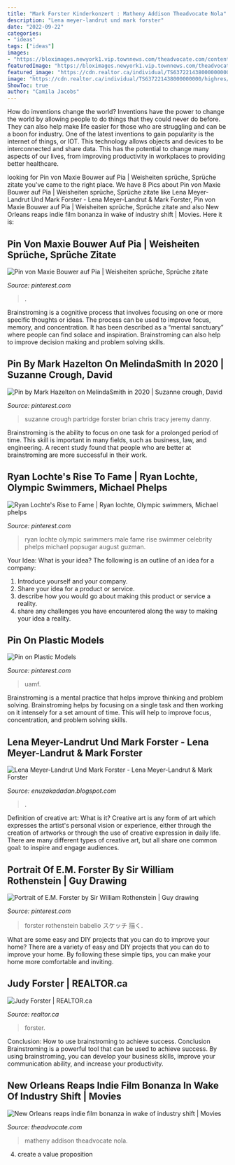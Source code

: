 ```yaml
---
title: "Mark Forster Kinderkonzert : Matheny Addison Theadvocate Nola"
description: "Lena meyer-landrut und mark forster"
date: "2022-09-22"
categories:
- "ideas"
tags: ["ideas"]
images:
- "https://bloximages.newyork1.vip.townnews.com/theadvocate.com/content/tncms/assets/v3/editorial/8/02/802051e2-6bea-11e7-b2db-1f82877e7e81/596e59596843e.image.jpg?resize=1200%2C643"
featuredImage: "https://bloximages.newyork1.vip.townnews.com/theadvocate.com/content/tncms/assets/v3/editorial/8/02/802051e2-6bea-11e7-b2db-1f82877e7e81/596e59596843e.image.jpg?resize=1200%2C643"
featured_image: "https://cdn.realtor.ca/individual/TS637221438000000000/highres/1086365.jpg"
image: "https://cdn.realtor.ca/individual/TS637221438000000000/highres/1086365.jpg"
ShowToc: true
author: "Camila Jacobs"
---
```



How do inventions change the world?
Inventions have the power to change the world by allowing people to do things that they could never do before. They can also help make life easier for those who are struggling and can be a boon for industry. One of the latest inventions to gain popularity is the internet of things, or IOT. This technology allows objects and devices to be interconnected and share data. This has the potential to change many aspects of our lives, from improving productivity in workplaces to providing better healthcare.

	

		
looking for Pin von Maxie Bouwer auf Pia | Weisheiten sprüche, Sprüche zitate you've came to the right place. We have 8 Pics about Pin von Maxie Bouwer auf Pia | Weisheiten sprüche, Sprüche zitate like Lena Meyer-Landrut Und Mark Forster - Lena Meyer-Landrut &amp; Mark Forster, Pin von Maxie Bouwer auf Pia | Weisheiten sprüche, Sprüche zitate and also New Orleans reaps indie film bonanza in wake of industry shift | Movies. Here it is:
		
    
## Pin Von Maxie Bouwer Auf Pia | Weisheiten Sprüche, Sprüche Zitate

<img loading=lazy src="https://i.pinimg.com/originals/01/57/2a/01572a92a2e3cd4594c28526a42227a1.jpg" onerror="this.onerror=null;this.src='https://tse2.mm.bing.net/th?id=OIP.JppCyBB-irS1GkZeE2QOWAHaKh&amp;pid=15.1';" alt="Pin von Maxie Bouwer auf Pia | Weisheiten sprüche, Sprüche zitate">

_Source: pinterest.com_

>. 

	

Brainstroming is a cognitive process that involves focusing on one or more specific thoughts or ideas. The process can be used to improve focus, memory, and concentration. It has been described as a “mental sanctuary” where people can find solace and inspiration. Brainstroming can also help to improve decision making and problem solving skills.

    
## Pin By Mark Hazelton On MelindaSmith In 2020 | Suzanne Crough, David

<img loading=lazy src="https://i.pinimg.com/originals/ee/99/c6/ee99c675e86a8b2820e3b1d211f42567.jpg" onerror="this.onerror=null;this.src='https://tse2.mm.bing.net/th?id=OIP.jY9npoSjX0-S5gVNpBvoGQHaFo&amp;pid=15.1';" alt="Pin by Mark Hazelton on MelindaSmith in 2020 | Suzanne crough, David">

_Source: pinterest.com_

>suzanne crough partridge forster brian chris tracy jeremy danny. 

	

Brainstroming is the ability to focus on one task for a prolonged period of time. This skill is important in many fields, such as business, law, and engineering. A recent study found that people who are better at brainstroming are more successful in their work.

    
## Ryan Lochte&#039;s Rise To Fame | Ryan Lochte, Olympic Swimmers, Michael Phelps

<img loading=lazy src="https://i.pinimg.com/736x/f6/b3/ac/f6b3ac18082ed5f2ae27634618540cec--olympic-swimmers-male-swimmers.jpg" onerror="this.onerror=null;this.src='https://tse1.mm.bing.net/th?id=OIP.fhVzq-h3eQf41vWH44BBTwHaKA&amp;pid=15.1';" alt="Ryan Lochte&#039;s Rise to Fame | Ryan lochte, Olympic swimmers, Michael phelps">

_Source: pinterest.com_

>ryan lochte olympic swimmers male fame rise swimmer celebrity phelps michael popsugar august guzman. 

	

Your Idea: What is your idea?
The following is an outline of an idea for a company:
1. Introduce yourself and your company.
2. Share your idea for a product or service.
3. describe how you would go about making this product or service a reality.
4. share any challenges you have encountered along the way to making your idea a reality.

    
## Pin On Plastic Models

<img loading=lazy src="https://i.pinimg.com/originals/e3/6b/94/e36b9449ce20ed0424155a62123057a9.jpg" onerror="this.onerror=null;this.src='https://tse1.mm.bing.net/th?id=OIP.GXJD4pIlCVFJt8DC3d6m2gHaF9&amp;pid=15.1';" alt="Pin on Plastic Models">

_Source: pinterest.com_

>uamf. 

	

Brainstroming is a mental practice that helps improve thinking and problem solving. Brainstroming helps by focusing on a single task and then working on it intensely for a set amount of time. This will help to improve focus, concentration, and problem solving skills.

    
## Lena Meyer-Landrut Und Mark Forster - Lena Meyer-Landrut &amp; Mark Forster

<img loading=lazy src="https://lh6.googleusercontent.com/proxy/Y2MtmBWZvSqdIWwJ72sGmstZd58iR7Loy5PxtMtsGQWqfRnTuej5yZoc0i-aGhnSPfeJ0X-QTbHFXSKIL9l72TFPYn1BaywWLhY31GPtI4eNypzIYh3FnyySLfYfCLs=w1200-h630-p-k-no-nu" onerror="this.onerror=null;this.src='https://tse1.mm.bing.net/th?id=OIP.TcL7KMjfTnIP9_DSjT0digAAAA&amp;pid=15.1';" alt="Lena Meyer-Landrut Und Mark Forster - Lena Meyer-Landrut &amp; Mark Forster">

_Source: enuzakadadan.blogspot.com_

>. 

	

Definition of creative art: What is it?
Creative art is any form of art which expresses the artist's personal vision or experience, either through the creation of artworks or through the use of creative expression in daily life. There are many different types of creative art, but all share one common goal: to inspire and engage audiences.

    
## Portrait Of E.M. Forster By Sir William Rothenstein | Guy Drawing

<img loading=lazy src="https://i.pinimg.com/originals/5b/e2/11/5be2111d925fe9d0e81baeabc80735f1.jpg" onerror="this.onerror=null;this.src='https://tse1.mm.bing.net/th?id=OIP.SuphOiQTH3UDdcr8cTABSQAAAA&amp;pid=15.1';" alt="Portrait of E.M. Forster by Sir William Rothenstein | Guy drawing">

_Source: pinterest.com_

>forster rothenstein babelio スケッチ 描く. 

	

What are some easy and DIY projects that you can do to improve your home?
There are a variety of easy and DIY projects that you can do to improve your home. By following these simple tips, you can make your home more comfortable and inviting.

    
## Judy Forster | REALTOR.ca

<img loading=lazy src="https://cdn.realtor.ca/individual/TS637221438000000000/highres/1086365.jpg" onerror="this.onerror=null;this.src='https://tse3.mm.bing.net/th?id=OIP.15Ga-5_IPMy--FPRaOKEkgAAAA&amp;pid=15.1';" alt="Judy Forster | REALTOR.ca">

_Source: realtor.ca_

>forster. 

	

Conclusion: How to use brainstroming to achieve success.
Conclusion
Brainstroming is a powerful tool that can be used to achieve success. By using brainstroming, you can develop your business skills, improve your communication ability, and increase your productivity.

    
## New Orleans Reaps Indie Film Bonanza In Wake Of Industry Shift | Movies

<img loading=lazy src="https://bloximages.newyork1.vip.townnews.com/theadvocate.com/content/tncms/assets/v3/editorial/8/02/802051e2-6bea-11e7-b2db-1f82877e7e81/596e59596843e.image.jpg?resize=1200%2C643" onerror="this.onerror=null;this.src='https://tse4.mm.bing.net/th?id=OIP.at0TBAW0yH8pTAAfW9Y0DQHaD9&amp;pid=15.1';" alt="New Orleans reaps indie film bonanza in wake of industry shift | Movies">

_Source: theadvocate.com_

>matheny addison theadvocate nola. 

	

4. create a value proposition 

